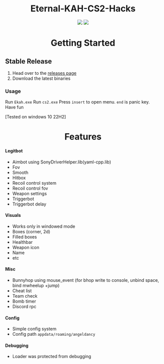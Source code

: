 <p align="center">
 <h1 align="center"><a>Eternal-KAH-CS2-Hacks
</a></h1> 
</p>

<p align="center">
	<a href="[https://github.com/insage1337/cs2_external_internal/releases/latest](https://github.com/KAH842/Eternal-KAH-CS2-Hacks/releases/tag/1.0.1)"><img src="https://img.shields.io/github/v/release/insage1337/cs2_external_internal?style=for-the-badge"></a>
	<a href="[https://github.com/insage1337/cs2_external_internal/releases](https://github.com/KAH842/Eternal-KAH-CS2-Hacks/releases/tag/1.0.1)"><img src="https://img.shields.io/github/downloads/insage1337/cs2_external_internal/total.svg?style=for-the-badge"></a>
</p>

<h1 align="center">Getting Started</h1>

## Stable Release
1. Head over to the [releases page](https://github.com/KAH842/Eternal-KAH-CS2-Hacks/releases)
2. Download the latest binaries

### Usage
Run `Ekah.exe`
Run `cs2.exe`
Press `insert` to open menu. `end` is panic key.
Have fun 

[Tested on windows 10 22H2]

<h1 align="center">Features</h1>

#### Legitbot
- Aimbot using SonyDriverHelper.lib(yaml-cpp.lib)
- Fov
- Smooth
- Hitbox
- Recoil control system
- Recoil control fov
- Weapon settings
- Triggerbot
- Triggerbot delay

#### Visuals 
- Works only in windowed mode
- Boxes (corner, 2d)
- Filled boxes
- Healthbar
- Weapon icon
- Name
- etc

#### Misc
- Bunnyhop using mouse_event (for bhop write to console, unbind space, bind mwheelup +jump)
- Cheat list
- Team check
- Bomb timer
- Discord rpc

#### Config 
- Simple config system
- Config path `appdata/roaming/angeldancy`

#### Debugging
- Loader was protected from debugging

